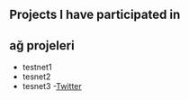 ## Projects I have participated in

## ağ projeleri

- testnet1
- tesnet2
- tesnet3
-[Twitter](https://twitter.com/marici1988)
